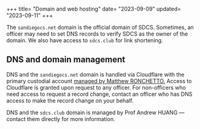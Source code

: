 +++
title= "Domain and web hosting"
date= "2023-09-09"
updated= "2023-09-11"
+++

The `sandiegocs.net` domain is the official domain of SDCS. Sometimes, an officer may need to set DNS records to verify SDCS as the owner of the domain. We also have access to `sdcs.club` for link shortening.

## DNS and domain management
DNS and the `sandiegocs.net` domain is handled via Cloudflare with the primary custodial account [managed by Matthew RONCHETTO.](/~doamatto) Access to Cloudflare is granted upon request to any officer. For non-officers who need access to request a record change, contact an officer who has DNS access to make the record change on your behalf.

DNS and the `sdcs.club` domain is managed by Prof Andrew HUANG — contact them directly for more information. 
